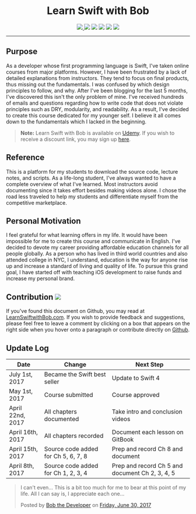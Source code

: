 
<div align="center">
<strong><h1>Learn Swift with Bob</h1></strong>
</div>

<p align="center">
<a href="https://www.bobthedeveloper.io"><img src="https://img.shields.io/badge/Instructor-Bob Lee-CE1312.svg"</a>
<a href="https://udemy.com/learn-swift-with-bob/"><img src="https://img.shields.io/badge/Platform-Udemy-00A202.svg"/></a>
 <a><img src="https://img.shields.io/badge/Langauge-Swift_3.1-E73A05.svg?style=flat"></a>
 <a><img src="https://img.shields.io/badge/iOS-10.3-1E8CFD.svg?style=flat"></a>
 <a href="https://linkedin.com/in/bobthedev"><img src= "https://img.shields.io/badge/LinkedIn-Connect-233642.svg"></a>
<a href="https://blog.bobthedeveloper.io"><img src="https://img.shields.io/badge/Blog-Read-19AA6E.svg"/></a>
</p>
<hr>

## Purpose
As a developer whose first programming language is Swift, I've taken online courses from major platforms. However, I have been frustrated by a lack of detailed explanations from instructors. They tend to focus on final products, thus missing out the fundamentals. I was confused by which design principles to follow, and why. After I've been blogging for the last 5 months, I've discovered this isn't the only problem of mine. I've received hundreds of emails and questions regarding how to write code that does not violate principles such as DRY, modularity, and readability. As a result, I've decided to create this course dedicated for my younger self. I believe it all comes down to the fundamentals which I lacked in the beginning.

> **Note:** Learn Swift with Bob is available on [Udemy](https://udemy.com/learn-swift-with-bob/). If you wish to receive a discount link, you may sign up [here](https://goo.gl/RR4K27).

## Reference
This is a platform for my students to download the source code, lecture notes, and scripts. As a life-long student, I've always wanted to have a complete overview of what I've learned. Most instructors avoid documenting since it takes effort besides making videos alone. I chose the road less traveled to help my students and differentiate myself from the competitive marketplace.

## Personal Motivation
I feel grateful for what learning offers in my life. It would have been impossible for me to create this course and communicate in English. I've decided to devote my career providing affordable education channels for all people globally. As a person who has lived in third world countries and also attended college in NYC, I understand, education is the way for anyone rise up and increase a standard of living and quality of life. To pursue this grand goal, I have started off with teaching iOS development to raise funds and increase my personal brand.

## Contribution [![](https://img.shields.io/badge/contributions-welcome-brightgreen.svg?style=flat)](https://github.com/bobthedev/Course_Learn_Swift_with_Bob)

If you've found this document on Github, you may read at [LearnSwiftwithBob.com](https://learnswiftwithbob.com). If you wish to provide feedback and suggestions, please feel free to leave a comment by clicking on a box that appears on the right side when you hover onto a paragraph or contribute directly on [Github](https://github.com/bobthedev/Course_Learn_Swift_with_Bob).

## Update Log
| Date | Change | Next Step |  
| --- | --- |  --- |
| July 1st, 2017 | Became the Swift best seller | Update to Swift 4 |
| May 1st, 2017 | Course submitted | Course approved |
| April 22nd, 2017 | All chapters documented | Take intro and conclusion videos |
| April 16th, 2017 | All chapters recorded | Document each lesson on GitBook  |
| April 15th, 2017 | Source code added for Ch 5, 6, 7, 8 | Prep and record Ch 8 and document |
| April 8th, 2017 | Source code added for Ch 1, 2, 3, 4 |  Prep and record Ch 5 and document Ch 2, 3, 4, 5 |

<div class="fb-post" data-href="https://business.facebook.com/bobthedeveloper/photos/a.176842679436111.1073741827.172659529854426/316938168759894/?type=3&amp;theater" data-width="700" data-show-text="true"><blockquote cite="https://www.facebook.com/bobthedeveloper/posts/316938168759894:0" class="fb-xfbml-parse-ignore"><p>I can&#039;t even...  This is a bit too much for me to bear at this point of my life. All I can say is, I appreciate each one...</p>Posted by <a href="https://www.facebook.com/bobthedeveloper/">Bob the Developer</a> on&nbsp;<a href="https://www.facebook.com/bobthedeveloper/posts/316938168759894:0">Friday, June 30, 2017</a></blockquote></div>


<div id="fb-root"></div>
<script>(function(d, s, id) {
  var js, fjs = d.getElementsByTagName(s)[0];
  if (d.getElementById(id)) return;
  js = d.createElement(s); js.id = id;
  js.src = "//connect.facebook.net/en_US/sdk.js#xfbml=1&version=v2.9&appId=1128389880639898";
  fjs.parentNode.insertBefore(js, fjs);
}(document, 'script', 'facebook-jssdk'));</script>
